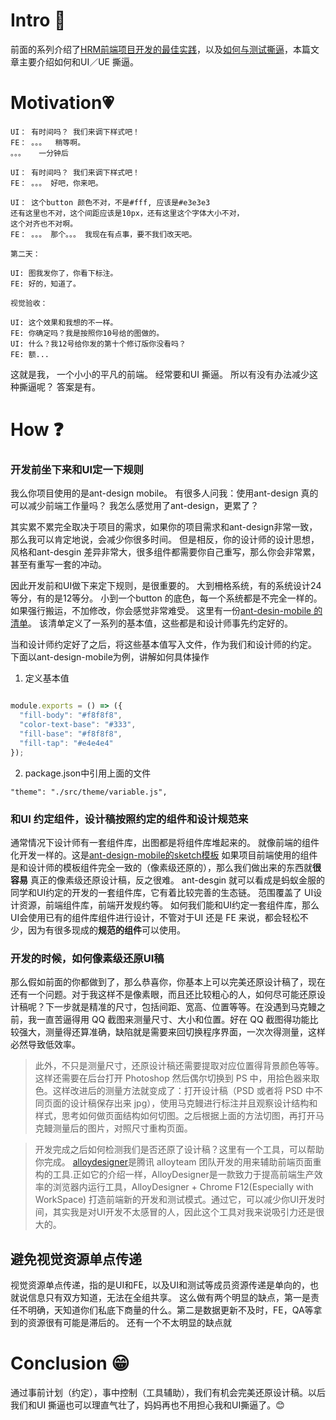 # Intro 🐯
前面的系列介绍了[HRM前端项目开发的最佳实践](https://github.com/renliwo/hrm-fe-best-practice)，以及[如何与测试撕逼](https://github.com/renliwo/hrm-doctor)，本篇文章主要介绍如何和UI／UE 撕逼。

# Motivation💗
```
UI： 有时间吗？ 我们来调下样式吧！
FE： 。。。  稍等啊。
。。。   一分钟后

UI： 有时间吗？ 我们来调下样式吧！
FE： 。。。 好吧，你来吧。

UI： 这个button 颜色不对，不是#fff, 应该是#e3e3e3
还有这里也不对，这个间距应该是10px，还有这里这个字体大小不对，
这个对齐也不对啊。
FE： 。。。 那个。。。 我现在有点事，要不我们改天吧。

第二天：

UI: 图我发你了，你看下标注。
FE: 好的，知道了。

视觉验收：

UI: 这个效果和我想的不一样。
FE: 你确定吗？我是按照你10号给的图做的。
UI: 什么？我12号给你发的第十个修订版你没看吗？
FE: 额...

```
这就是我， 一个小小的平凡的前端。 经常要和UI 撕逼。
所以有没有办法减少这种撕逼呢？
答案是有。
# How ❓
### 开发前坐下来和UI定一下规则
我么你项目使用的是ant-design mobile。 有很多人问我：使用ant-design 真的可以减少前端工作量吗？ 我怎么感觉用了ant-design，更累了？

其实累不累完全取决于项目的需求，如果你的项目需求和ant-design非常一致，那么我可以肯定地说，会减少你很多时间。 但是相反，你的设计师的设计思想，风格和ant-desgin 差异非常大，很多组件都需要你自己重写，那么你会非常累，甚至有重写一套的冲动。

因此开发前和UI做下来定下规则，是很重要的。 大到柵格系统，有的系统设计24等分，有的是12等分。 小到一个button 的底色，每一个系统都是不完全一样的。如果强行搬运，不加修改，你会感觉非常难受。
这里有一份[ant-desin-mobile 的清单](https://github.com/ant-design/ant-design-mobile/blob/master/components/style/themes/default.less)。 该清单定义了一系列的基本值，这些都是和设计师事先约定好的。

当和设计师约定好了之后，将这些基本值写入文件，作为我们和设计师的约定。 下面以ant-design-mobile为例，讲解如何具体操作
1. 定义基本值

```js

module.exports = () => ({
  "fill-body": "#f8f8f8",
  "color-text-base": "#333",
  "fill-base": "#f8f8f8",
  "fill-tap": "#e4e4e4"
});

```

2. package.json中引用上面的文件

```
"theme": "./src/theme/variable.js",
```

### 和UI 约定组件，设计稿按照约定的组件和设计规范来
通常情况下设计师有一套组件库，出图都是将组件库堆起来的。 就像前端的组件化开发一样的。这是[ant-design-mobile的sketch模板](https://github.com/ant-design/ant-design/releases/download/resource/Ant.Design.Mobile.Template.sketch)
如果项目前端使用的组件是和设计师的模板组件完全一致的（像素级还原的），那么我们做出来的东西就**很容易** 真正的像素级还原设计稿，反之很难。
ant-desgin 就可以看成是蚂蚁金服的同学和UI约定的开发的一套组件库，它有着比较完善的生态链。 范围覆盖了 UI设计资源，前端组件库，前端开发规约等。
如何我们能和UI约定一套组件库，那么UI会使用已有的组件库组件进行设计，不管对于UI 还是 FE 来说，都会轻松不少，因为有很多现成的**规范的组件**可以使用。

### 开发的时候，如何像素级还原UI稿
那么假如前面的你都做到了，那么恭喜你，你基本上可以完美还原设计稿了，现在还有一个问题。对于我这样不是像素眼，而且还比较粗心的人，如何尽可能还原设计稿呢？下一步就是精准的尺寸，包括间距、宽高、位置等等。在没遇到马克鳗之前，我一直苦逼得用 QQ 截图来测量尺寸、大小和位置。好在 QQ 截图得功能比较强大，测量得还算准确，缺陷就是需要来回切换程序界面，一次次得测量，这样必然导致低效率。

> 此外，不只是测量尺寸，还原设计稿还需要提取对应位置得背景颜色等等。这样还需要在后台打开 Photoshop 然后偶尔切换到 PS 中，用拾色器来取色。这样改进后的测量方法就变成了：打开设计稿（PSD 或者将 PSD 中不同页面的设计稿保存出来 jpg），使用马克鳗进行标注并且观察设计结构和样式，思考如何做页面结构如何切图。之后根据上面的方法切图，再打开马克鳗测量后的图片，对照尺寸重构页面。

> 开发完成之后如何检测我们是否还原了设计稿？这里有一个工具，可以帮助你完成。 [alloydesigner](https://github.com/AlloyTeam/AlloyDesigner)是腾讯 alloyteam 团队开发的用来辅助前端页面重构的工具.正如它的介绍一样，AlloyDesigner是一款致力于提高前端生产效率的浏览器内运行工具，AlloyDesigner + Chrome F12(Especially with WorkSpace) 打造前端新的开发和测试模式。通过它，可以减少你UI开发时间，其实我是对UI开发不太感冒的人，因此这个工具对我来说吸引力还是很大的。

## 避免视觉资源单点传递
视觉资源单点传递，指的是UI和FE，以及UI和测试等成员资源传递是单向的，也就说信息只有双方知道，无法在全组共享。
这么做有两个明显的缺点，第一是责任不明确，天知道你们私底下商量的什么。第二是数据更新不及时，FE，QA等拿到的资源很有可能是滞后的。
还有一个不太明显的缺点就


# Conclusion 😁
通过事前计划（约定），事中控制（工具辅助），我们有机会完美还原设计稿。以后我们和UI 撕逼也可以理直气壮了，妈妈再也不用担心我和UI撕逼了。😊
